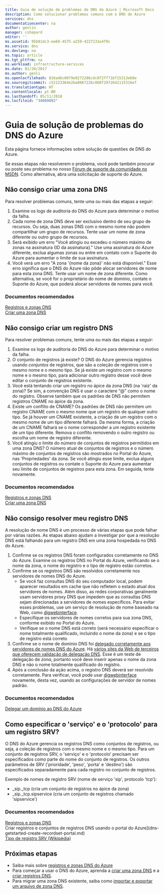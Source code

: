 ```yaml
---
title: Guia de solução de problemas de DNS do Azure | Microsoft Docs
description: Como solucionar problemas comuns com o DNS do Azure
services: dns
documentationcenter: na
author: genlin
manager: cshepard
editor: ''
ms.assetid: 95b01dc3-ee69-4575-a259-4227131e4f9c
ms.service: dns
ms.devlang: na
ms.topic: article
ms.tgt_pltfrm: na
ms.workload: infrastructure-services
ms.date: 01/20/2017
ms.author: genli
ms.openlocfilehash: 816ad6c0079e9272286cdc072ff71bf15313eb8e
ms.sourcegitcommit: c52123364e2ba086722bc860f2972642115316ef
ms.translationtype: HT
ms.contentlocale: pt-BR
ms.lasthandoff: 05/11/2018
ms.locfileid: "34069092"
---
```

# <a name="azure-dns-troubleshooting-guide"></a>Guia de solução de problemas do DNS do Azure

Esta página fornece informações sobre solução de questões de DNS do Azure.

Se essas etapas não resolverem o problema, você pode também procurar ou poste seu problema no nosso [Fórum de suporte da comunidade no MSDN](https://social.msdn.microsoft.com/Forums/en-US/home?forum=WAVirtualMachinesVirtualNetwork). Como alternativa, abra uma solicitação de suporte do Azure.


## <a name="i-cant-create-a-dns-zone"></a>Não consigo criar uma zona DNS

Para resolver problemas comuns, tente uma ou mais das etapas a seguir:

1.  Examine os logs de auditoria do DNS do Azure para determinar o motivo da falha.
2.  Cada nome de zona DNS deve ser exclusivo dentro de seu grupo de recursos. Ou seja, duas zonas DNS com o mesmo nome não podem compartilhar um grupo de recursos. Tente usar um nome de zona diferente ou outro grupo de recursos.
3.  Será exibido um erro "Você atingiu ou excedeu o número máximo de zonas na assinatura {ID da assinatura}." Use uma assinatura do Azure diferente, exclua algumas zonas ou entre em contato com o Suporte do Azure para aumentar o limite de sua assinatura.
4.  Você verá um erro "A zona '{nome da zona}' não está disponível." Esse erro significa que o DNS do Azure não pôde alocar servidores de nome para esta zona DNS. Tente usar um nome de zona diferente. Como alternativa, se você for o proprietário do nome de domínio, contate o Suporte do Azure, que poderá alocar servidores de nomes para você.


### <a name="recommended-documents"></a>**Documentos recomendados**

[Registros e zonas DNS](dns-zones-records.md)
<br>
[Criar uma zona DNS](dns-getstarted-create-dnszone-portal.md)

## <a name="i-cant-create-a-dns-record"></a>Não consigo criar um registro DNS

Para resolver problemas comuns, tente uma ou mais das etapas a seguir:

1.  Examine os logs de auditoria do DNS do Azure para determinar o motivo da falha.
2.  O conjunto de registros já existe?  O DNS do Azure gerencia registros usando *conjuntos* de registros, que são a coleção de registros com o mesmo nome e o mesmo tipo. Se já existe um registro com o mesmo nome e o mesmo tipo, para adicionar outro registro desse você deve editar o conjunto de registros existente.
3.  Você está tentando criar um registro no ápice da zona DNS (na 'raiz' da zona)? Se sim, a convenção DNS é usar o caractere “@” como o nome do registro. Observe também que os padrões de DNS não permitem registros CNAME no ápice da zona.
4.  Existe um conflito de CNAME?  Os padrões de DNS não permitem um registro CNAME com o mesmo nome que um registro de qualquer outro tipo. Se já houver um CNAME existente, a criação de um registro com o mesmo nome de um tipo diferente falhará.  Da mesma forma, a criação de um CNAME falhará se o nome corresponder a um registro existente de um tipo diferente. Remova o conflito removendo o outro registro ou escolha um nome de registro diferente.
5.  Você atingiu o limite do número de conjuntos de registros permitidos em uma zona DNS? O número atual de conjuntos de registros e o número máximo de conjuntos de registros são mostrados no Portal do Azure, nas 'Propriedades' da zona. Se você atingiu esse limite, exclua alguns conjuntos de registros ou contate o Suporte do Azure para aumentar seu limite de conjuntos de registros para esta zona. Em seguida, tente novamente. 


### <a name="recommended-documents"></a>**Documentos recomendados**

[Registros e zonas DNS](dns-zones-records.md)
<br>
[Criar uma zona DNS](dns-getstarted-create-dnszone-portal.md)



## <a name="i-cant-resolve-my-dns-record"></a>Não consigo resolver meu registro DNS

A resolução de nome DNS é um processo de várias etapas que pode falhar por várias razões. As etapas abaixo ajudam a investigar por que a resolução DNS está falhando para um registro DNS em uma zona hospedada no DNS do Azure.

1.  Confirme se os registros DNS foram configurados corretamente no DNS do Azure. Examine os registros DNS no Portal do Azure, verificando se o nome da zona, o nome do registro e o tipo de registro estão corretos.
2.  Confirme se os registros DNS são resolvidos corretamente nos servidores de nomes DNS do Azure.
    - Se você faz consultas DNS do seu computador local, podem aparecer resultados em cache que não refletem o estado atual dos servidores de nomes.  Além disso, as redes corporativas geralmente usam servidores proxy DNS que impedem que as consultas DNS sejam direcionadas a servidores de nomes específicos.  Para evitar esses problemas, use um serviço de resolução de nome baseado na Web, como [digwebinterface](http://digwebinterface.com).
    - Especifique os servidores de nomes corretos para sua zona DNS, conforme exibido no Portal do Azure.
    - Verifique se o nome DNS está correto (será necessário especificar o nome totalmente qualificado, incluindo o nome da zona) e se o tipo de registro está correto
3.  Confirme se o nome de domínio DNS foi [delegado corretamente aos servidores de nomes DNS do Azure](dns-domain-delegation.md). Há [vários sites da Web de terceiros que oferecem validação de delegação DNS](https://www.bing.com/search?q=dns+check+tool). Esse é um teste de delegação de *zona*, portanto você deve inserir apenas o nome da zona DNS e não o nome totalmente qualificado do registro.
4.  Após a conclusão da ação acima, o registro DNS deverá ser resolvido corretamente. Para verificar, você pode usar [digwebinterface](http://digwebinterface.com) novamente, desta vez, usando as configurações de servidor de nomes padrão.


### <a name="recommended-documents"></a>**Documentos recomendados**

[Delegar um domínio ao DNS do Azure](dns-domain-delegation.md)



## <a name="how-do-i-specify-the-service-and-protocol-for-an-srv-record"></a>Como especificar o 'serviço' e o 'protocolo' para um registro SRV?

O DNS do Azure gerencia os registros DNS como conjuntos de registros, ou seja, a coleção de registros com o mesmo nome e o mesmo tipo. Para um conjunto de registros SRV, o 'serviço' e o 'protocolo' precisam ser especificados como parte do nome do conjunto de registros. Os outros parâmetros de SRV ('prioridade', 'peso', 'porta' e 'destino') são especificados separadamente para cada registro no conjunto de registros.

Exemplo de nomes de registro SRV (nome de serviço 'sip', protocolo 'tcp'):

- \_sip.\_tcp (cria um conjunto de registros no ápice da zona)
- \_sip.\_tcp.sipservice (cria um conjunto de registros chamado 'sipservice')

### <a name="recommended-documents"></a>**Documentos recomendados**

[Registros e zonas DNS](dns-zones-records.md)
<br>
Criar registros e conjuntos de registros DNS usando o portal do Azure](dns-getstarted-create-recordset-portal.md)
<br>
[Tipo de registro SRV (Wikipédia)](https://en.wikipedia.org/wiki/SRV_record)


## <a name="next-steps"></a>Próximas etapas

* Saiba mais sobre [registros e zonas DNS do Azure](dns-zones-records.md)
* Para começar a usar o DNS do Azure, aprenda a [criar uma zona DNS](dns-getstarted-create-dnszone-portal.md) e a [criar registros DNS](dns-getstarted-create-recordset-portal.md).
* Para migrar uma zona DNS existente, saiba como [importar e exportar um arquivo de zona DNS](dns-import-export.md).

